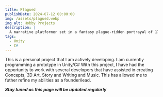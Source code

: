 ```yaml
---
title: Plagued
publishDate: 2024-07-12 00:00:00
img: /assets/plagued.webp
img_alt: Hobby Projects
description: |
  A narrative platformer set in a fantasy plague-ridden portrayal of 17th century Europe.
tags:
  - Unity
  - C#
---
```


This is a personal project that I am actively developing. I am currently programming a prototype in Unity/C#
With this project, I have had the opportunity to work with several developers that have assisted in creating Concepts, 3D Art, Story and Writing and Music. This has allowed me to futher refine my abilities as a founder/lead.

***Stay tuned as this page will be updated regularly***